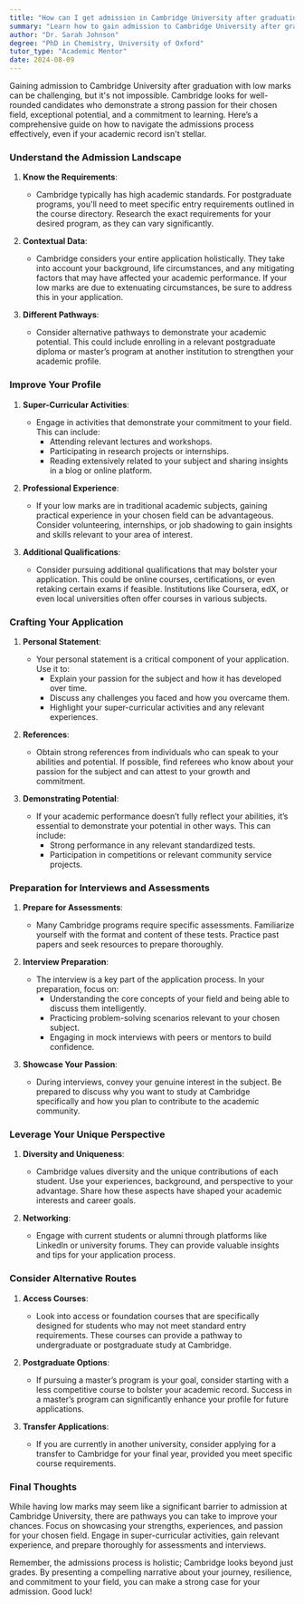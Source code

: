 ```yaml
---
title: "How can I get admission in Cambridge University after graduation with low marks?"
summary: "Learn how to gain admission to Cambridge University after graduation, even with low marks, by showcasing passion, potential, and commitment to learning."
author: "Dr. Sarah Johnson"
degree: "PhD in Chemistry, University of Oxford"
tutor_type: "Academic Mentor"
date: 2024-08-09
---
```


Gaining admission to Cambridge University after graduation with low marks can be challenging, but it's not impossible. Cambridge looks for well-rounded candidates who demonstrate a strong passion for their chosen field, exceptional potential, and a commitment to learning. Here’s a comprehensive guide on how to navigate the admissions process effectively, even if your academic record isn't stellar.

### Understand the Admission Landscape

1. **Know the Requirements**: 
   - Cambridge typically has high academic standards. For postgraduate programs, you'll need to meet specific entry requirements outlined in the course directory. Research the exact requirements for your desired program, as they can vary significantly.

2. **Contextual Data**: 
   - Cambridge considers your entire application holistically. They take into account your background, life circumstances, and any mitigating factors that may have affected your academic performance. If your low marks are due to extenuating circumstances, be sure to address this in your application.

3. **Different Pathways**: 
   - Consider alternative pathways to demonstrate your academic potential. This could include enrolling in a relevant postgraduate diploma or master’s program at another institution to strengthen your academic profile.

### Improve Your Profile

1. **Super-Curricular Activities**: 
   - Engage in activities that demonstrate your commitment to your field. This can include:
     - Attending relevant lectures and workshops.
     - Participating in research projects or internships.
     - Reading extensively related to your subject and sharing insights in a blog or online platform.

2. **Professional Experience**: 
   - If your low marks are in traditional academic subjects, gaining practical experience in your chosen field can be advantageous. Consider volunteering, internships, or job shadowing to gain insights and skills relevant to your area of interest.

3. **Additional Qualifications**: 
   - Consider pursuing additional qualifications that may bolster your application. This could be online courses, certifications, or even retaking certain exams if feasible. Institutions like Coursera, edX, or even local universities often offer courses in various subjects.

### Crafting Your Application

1. **Personal Statement**:
   - Your personal statement is a critical component of your application. Use it to:
     - Explain your passion for the subject and how it has developed over time.
     - Discuss any challenges you faced and how you overcame them.
     - Highlight your super-curricular activities and any relevant experiences.

2. **References**:
   - Obtain strong references from individuals who can speak to your abilities and potential. If possible, find referees who know about your passion for the subject and can attest to your growth and commitment.

3. **Demonstrating Potential**: 
   - If your academic performance doesn’t fully reflect your abilities, it’s essential to demonstrate your potential in other ways. This can include:
     - Strong performance in any relevant standardized tests.
     - Participation in competitions or relevant community service projects.

### Preparation for Interviews and Assessments

1. **Prepare for Assessments**:
   - Many Cambridge programs require specific assessments. Familiarize yourself with the format and content of these tests. Practice past papers and seek resources to prepare thoroughly.

2. **Interview Preparation**:
   - The interview is a key part of the application process. In your preparation, focus on:
     - Understanding the core concepts of your field and being able to discuss them intelligently.
     - Practicing problem-solving scenarios relevant to your chosen subject.
     - Engaging in mock interviews with peers or mentors to build confidence.

3. **Showcase Your Passion**:
   - During interviews, convey your genuine interest in the subject. Be prepared to discuss why you want to study at Cambridge specifically and how you plan to contribute to the academic community.

### Leverage Your Unique Perspective

1. **Diversity and Uniqueness**:
   - Cambridge values diversity and the unique contributions of each student. Use your experiences, background, and perspective to your advantage. Share how these aspects have shaped your academic interests and career goals.

2. **Networking**:
   - Engage with current students or alumni through platforms like LinkedIn or university forums. They can provide valuable insights and tips for your application process.

### Consider Alternative Routes

1. **Access Courses**:
   - Look into access or foundation courses that are specifically designed for students who may not meet standard entry requirements. These courses can provide a pathway to undergraduate or postgraduate study at Cambridge.

2. **Postgraduate Options**:
   - If pursuing a master’s program is your goal, consider starting with a less competitive course to bolster your academic record. Success in a master’s program can significantly enhance your profile for future applications.

3. **Transfer Applications**:
   - If you are currently in another university, consider applying for a transfer to Cambridge for your final year, provided you meet specific course requirements.

### Final Thoughts

While having low marks may seem like a significant barrier to admission at Cambridge University, there are pathways you can take to improve your chances. Focus on showcasing your strengths, experiences, and passion for your chosen field. Engage in super-curricular activities, gain relevant experience, and prepare thoroughly for assessments and interviews. 

Remember, the admissions process is holistic; Cambridge looks beyond just grades. By presenting a compelling narrative about your journey, resilience, and commitment to your field, you can make a strong case for your admission. Good luck!
    